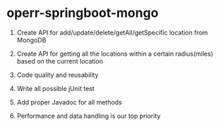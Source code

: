 # operr-springboot-mongo

1. Create API for add/update/delete/getAll/getSpecific location from MongoDB
2. Create API for getting all the locations within a certain radius(miles) based on the current location

1. Code quality and reusability
2. Write all possible jUnit test
3. Add proper Javadoc for all methods
4. Performance and data handling is our top priority
